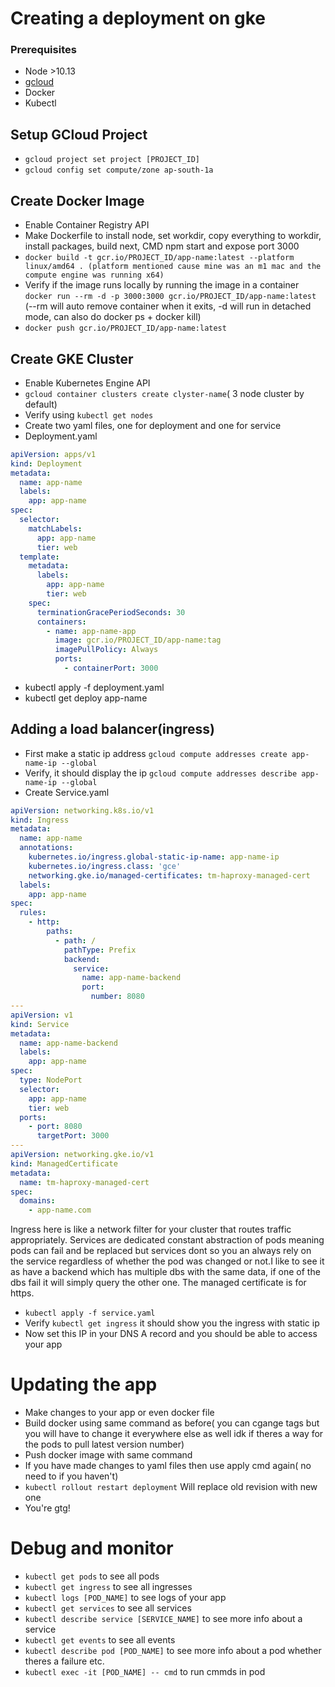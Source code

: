 # Creating a deployment on gke

### Prerequisites

- Node >10.13
- [gcloud](https://cloud.google.com/sdk/docs/install-sdk)
- Docker
- Kubectl

## Setup GCloud Project

- `gcloud project set project [PROJECT_ID]`
- `gcloud config set compute/zone ap-south-1a`

## Create Docker Image

- Enable Container Registry API
- Make Dockerfile to install node, set workdir, copy everything to workdir, install packages, build next, CMD npm start and expose port 3000
- `docker build -t gcr.io/PROJECT_ID/app-name:latest --platform linux/amd64 . (platform mentioned cause mine was an m1 mac and the compute engine was running x64)`
- Verify if the image runs locally by running the image in a container
  `docker run --rm -d -p 3000:3000 gcr.io/PROJECT_ID/app-name:latest` (--rm will auto remove container when it exits, -d will run in detached mode, can also do docker ps + docker kill)
- `docker push gcr.io/PROJECT_ID/app-name:latest`

## Create GKE Cluster

- Enable Kubernetes Engine API
- `gcloud container clusters create clyster-name`( 3 node cluster by default)
- Verify using `kubectl get nodes`
- Create two yaml files, one for deployment and one for service
- Deployment.yaml

```yaml
apiVersion: apps/v1
kind: Deployment
metadata:
  name: app-name
  labels:
    app: app-name
spec:
  selector:
    matchLabels:
      app: app-name
      tier: web
  template:
    metadata:
      labels:
        app: app-name
        tier: web
    spec:
      terminationGracePeriodSeconds: 30
      containers:
        - name: app-name-app
          image: gcr.io/PROJECT_ID/app-name:tag
          imagePullPolicy: Always
          ports:
            - containerPort: 3000
```

- kubectl apply -f deployment.yaml
- kubectl get deploy app-name

## Adding a load balancer(ingress)

- First make a static ip address
  `gcloud compute addresses create app-name-ip --global`
- Verify, it should display the ip `gcloud compute addresses describe app-name-ip --global`
- Create Service.yaml

```yaml
apiVersion: networking.k8s.io/v1
kind: Ingress
metadata:
  name: app-name
  annotations:
    kubernetes.io/ingress.global-static-ip-name: app-name-ip
    kubernetes.io/ingress.class: 'gce'
    networking.gke.io/managed-certificates: tm-haproxy-managed-cert
  labels:
    app: app-name
spec:
  rules:
    - http:
        paths:
          - path: /
            pathType: Prefix
            backend:
              service:
                name: app-name-backend
                port:
                  number: 8080
---
apiVersion: v1
kind: Service
metadata:
  name: app-name-backend
  labels:
    app: app-name
spec:
  type: NodePort
  selector:
    app: app-name
    tier: web
  ports:
    - port: 8080
      targetPort: 3000
---
apiVersion: networking.gke.io/v1
kind: ManagedCertificate
metadata:
  name: tm-haproxy-managed-cert
spec:
  domains:
    - app-name.com
```

Ingress here is like a network filter for your cluster that routes traffic appropriately. Services are dedicated constant abstraction of pods meaning pods can fail and be replaced but services dont so you an always rely on the service regardless of whether the pod was changed or not.I like to see it as have a backend which has multiple dbs with the same data, if one of the dbs fail it will simply query the other one. The managed certificate is for https.

- `kubectl apply -f service.yaml`
- Verify `kubectl get ingress` it should show you the ingress with static ip
- Now set this IP in your DNS A record and you should be able to access your app

# Updating the app

- Make changes to your app or even docker file
- Build docker using same command as before( you can cgange tags but you will have to change it everywhere else as well idk if theres a way for the pods to pull latest version number)
- Push docker image with same command
- If you have made changes to yaml files then use apply cmd again( no need to if you haven't)
- `kubectl rollout restart deployment` Will replace old revision with new one
- You're gtg!

# Debug and monitor

- `kubectl get pods` to see all pods
- `kubectl get ingress` to see all ingresses
- `kubectl logs [POD_NAME]` to see logs of your app
- `kubectl get services` to see all services
- `kubectl describe service [SERVICE_NAME]` to see more info about a service
- `kubectl get events` to see all events
- `kubectl describe pod [POD_NAME]` to see more info about a pod whether theres a failure etc.
- `kubectl exec -it [POD_NAME] -- cmd` to run cmmds in pod

[project_id]: metapass-supabase
[app-name]: app-name
